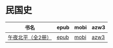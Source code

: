 # 民国史

| 书名 | epub | mobi | azw3 |
| --- | --- | --- | --- |
| [午夜北平（全2册）](http://ct.dalanmei.com/f/31084289-571803070-1310a2) | [epub](http://ct.dalanmei.com/f/31084289-571803070-1310a2) | [mobi](http://ct.dalanmei.com/f/31084289-571533246-784bec) | [azw3](http://ct.dalanmei.com/f/31084289-572195316-595a0b) |
